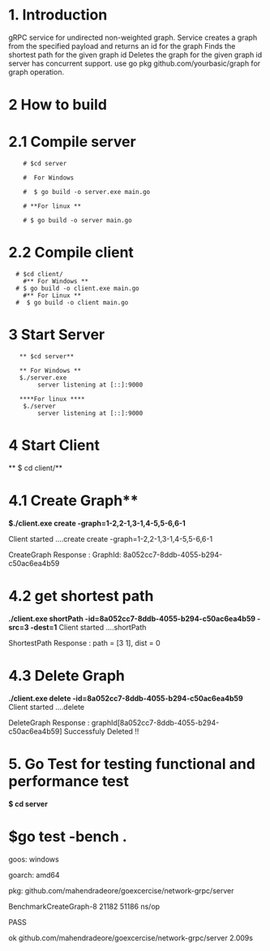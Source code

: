 # 1. Introduction
  gRPC service for undirected non-weighted graph.
    Service creates a graph from the specified payload and returns an id for the graph
    Finds the shortest path for the given graph id
    Deletes the graph for the given graph id
    server  has concurrent support.
    use go pkg github.com/yourbasic/graph for graph operation.
    
# 2 How to build
  # 2.1 Compile server
  
        # $cd server
        
        #  For Windows 
        
        #  $ go build -o server.exe main.go
          
        # **For linux **
        
        # $ go build -o server main.go
         
   # 2.2 Compile client
      # $cd client/
        #** For Windows **
      # $ go build -o client.exe main.go
        #** For Linux **
      #  $ go build -o client main.go
 # 3 Start Server
       ** $cd server**
       
       ** For Windows **
       $./server.exe
            server listening at [::]:9000   
       
       ****For linux ****
        $./server
            server listening at [::]:9000   
          
          
 # 4 Start Client
 
  ** $ cd client/**
   
# 4.1 Create Graph**

**$./client.exe create -graph=1-2,2-1,3-1,4-5,5-6,6-1**

Client started ....create
create -graph=1-2,2-1,3-1,4-5,5-6,6-1

CreateGraph Response : GraphId:  8a052cc7-8ddb-4055-b294-c50ac6ea4b59

# 4.2 get shortest path

**./client.exe shortPath -id=8a052cc7-8ddb-4055-b294-c50ac6ea4b59 -src=3 -dest=1**
Client started ....shortPath

ShortestPath Response :  path = [3 1], dist = 0
                                                                                                                    
# 4.3 Delete Graph

**./client.exe delete  -id=8a052cc7-8ddb-4055-b294-c50ac6ea4b59**
Client started ....delete

DeleteGraph Response :  graphId[8a052cc7-8ddb-4055-b294-c50ac6ea4b59] Successfuly Deleted !!



# 5. Go Test for testing functional and performance test

**$ cd server**

# $go test -bench .

goos: windows

goarch: amd64

pkg: github.com/mahendradeore/goexcercise/network-grpc/server

BenchmarkCreateGraph-8             21182             51186 ns/op

PASS

ok      github.com/mahendradeore/goexcercise/network-grpc/server        2.009s









